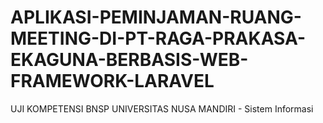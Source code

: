 # APLIKASI-PEMINJAMAN-RUANG-MEETING-DI-PT-RAGA-PRAKASA-EKAGUNA-BERBASIS-WEB-FRAMEWORK-LARAVEL
UJI KOMPETENSI BNSP UNIVERSITAS NUSA MANDIRI - Sistem Informasi
